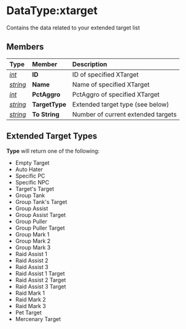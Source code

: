 # DataType:xtarget

Contains the data related to your extended target list

## Members

| **Type** | **Member** | **Description** |
| :--- | :--- | :--- |
| [_int_](datatype-int.md) | **ID** | ID of specified XTarget |
| [_string_](datatype-string.md) | **Name** | Name of specified XTarget |
| [_int_](datatype-int.md) | **PctAggro** | PctAggro of specified XTarget |
| [_string_](datatype-string.md) | **TargetType** | Extended target type (see below) |
| [_string_](datatype-string.md) | **To String** | Number of current extended targets |

## Extended Target Types

**Type** will return one of the following:

* Empty Target
* Auto Hater
* Specific PC
* Specific NPC
* Target's Target
* Group Tank
* Group Tank's Target
* Group Assist
* Group Assist Target
* Group Puller
* Group Puller Target
* Group Mark 1
* Group Mark 2
* Group Mark 3
* Raid Assist 1
* Raid Assist 2
* Raid Assist 3
* Raid Assist 1 Target
* Raid Assist 2 Target
* Raid Assist 3 Target
* Raid Mark 1
* Raid Mark 2
* Raid Mark 3
* Pet Target
* Mercenary Target

